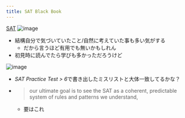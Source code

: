 ```yaml
---
title: SAT Black Book
---
```


[SAT](SAT.md)
![image](https://gyazo.com/655b4d941d34c75cfaae4625aae378a0/thumb/1000)

* 結構自分で気づいていたこと/自然に考えていた事も多い気がする
  * だから言うほど有用でも無いかもしれん
* 初見時に読んでたら学びも多かっただろうけど

![image](https://gyazo.com/e0dc1958a74d535547ffd455b4d9f893/thumb/1000)

* *SAT Practice Test  > 6*で書き出したミスリストと大体一致してるかな？

* 
   > 
   > our ultimate goal is to see the SAT as a coherent, predictable system of rules and patterns we understand,
  
  * 要はこれ
